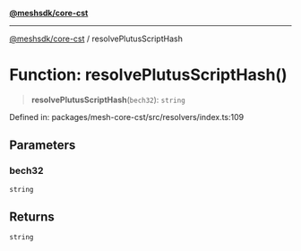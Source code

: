 [**@meshsdk/core-cst**](../README.md)

***

[@meshsdk/core-cst](../globals.md) / resolvePlutusScriptHash

# Function: resolvePlutusScriptHash()

> **resolvePlutusScriptHash**(`bech32`): `string`

Defined in: packages/mesh-core-cst/src/resolvers/index.ts:109

## Parameters

### bech32

`string`

## Returns

`string`
